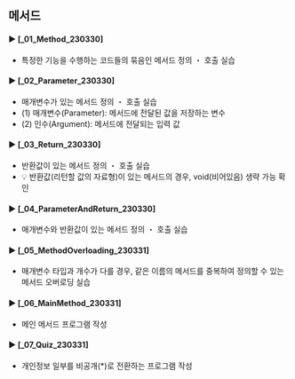 ####
## 메서드
####
#### ► [_01_Method_230330]
- 특정한 기능을 수행하는 코드들의 묶음인 메서드 정의 ・ 호출 실습
####
#### ► [_02_Parameter_230330]
- 매개변수가 있는 메서드 정의 ・ 호출 실습
- (1) 매개변수(Parameter): 메서드에 전달된 값을 저장하는 변수
- (2) 인수(Argument): 메서드에 전달되는 입력 값
####
#### ► [_03_Return_230330]
- 반환값이 있는 메서드 정의 ・ 호출 실습
- 💡 반환값(리턴할 값의 자료형)이 있는 메서드의 경우, void(비어있음) 생략 가능 확인
####
#### ► [_04_ParameterAndReturn_230330]
- 매개변수와 반환값이 있는 메서드 정의 ・ 호출 실습
####
#### ► [_05_MethodOverloading_230331]
- 매개변수 타입과 개수가 다를 경우, 같은 이름의 메서드를 중복하여 정의할 수 있는 메서드 오버로딩 실습
####
#### ► [_06_MainMethod_230331]
- 메인 메서드 프로그램 작성
####
#### ► [_07_Quiz_230331]
- 개인정보 일부를 비공개(*)로 전환하는 프로그램 작성
####
